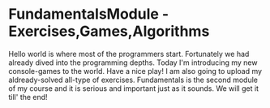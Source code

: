 # FundamentalsModule - Exercises,Games,Algorithms
Hello world is where most of the programmers start. Fortunately we had already dived into the programming depths. Today I'm introducing my new console-games to the world. Have a nice play!
I am also going to upload my aldready-solved all-type of exercises. Fundamentals is the second module of my course and it is serious and important just as it sounds. We will get it till' the end!
